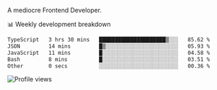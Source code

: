 A mediocre Frontend Developer.

📊 Weekly development breakdown
<!--START_SECTION:waka-->

```txt
TypeScript   3 hrs 30 mins   █████████████████████▒░░░   85.62 %
JSON         14 mins         █▒░░░░░░░░░░░░░░░░░░░░░░░   05.93 %
JavaScript   11 mins         █░░░░░░░░░░░░░░░░░░░░░░░░   04.58 %
Bash         8 mins          █░░░░░░░░░░░░░░░░░░░░░░░░   03.51 %
Other        0 secs          ░░░░░░░░░░░░░░░░░░░░░░░░░   00.36 %
```

<!--END_SECTION:waka-->

<img src="https://gpvc.arturio.dev/iqbalfasri" alt="Profile views"/>
